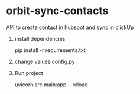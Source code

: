 # orbit-sync-contacts
API to create contact in hubspot and sync in clickUp

1. install dependencies

    pip install -r requirements.txt


1. change values config.py

1. Run project

    uvicorn src.main:app --reload


